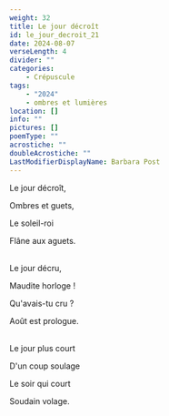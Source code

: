 ```yaml
---
weight: 32
title: Le jour décroît
id: le_jour_decroit_21
date: 2024-08-07
verseLength: 4
divider: ""
categories:
    - Crépuscule
tags:
    - "2024"
    - ombres et lumières
location: []
info: ""
pictures: []
poemType: ""
acrostiche: ""
doubleAcrostiche: ""
LastModifierDisplayName: Barbara Post
---
```

Le jour décroît,

Ombres et guets,

Le soleil-roi

Flâne aux aguets.

 \
Le jour décru,

Maudite horloge !

Qu'avais-tu cru ?

Août est prologue.

 \
Le jour plus court

D'un coup soulage

Le soir qui court

Soudain volage.
